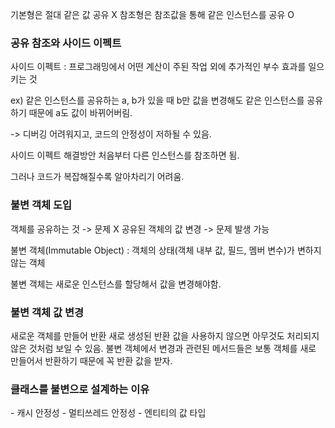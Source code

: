 기본형은 절대 같은 값 공유 X
참조형은 참조값을 통해 같은 인스턴스를 공유 O

<h3> 공유 참조와 사이드 이펙트 </h3>
사이드 이펙트 : 프로그래밍에서 어떤 계산이 주된 작업 외에 추가적인 부수 효과를 일으키는 것

ex) 같은 인스턴스를 공유하는 a, b가 있을 때 b만 값을 변경해도 같은 인스턴스를 공유하기 때문에 a도 값이 바뀌어버림.

-> 디버깅 어려워지고, 코드의 안정성이 저하될 수 있음.

사이드 이펙트 해결방안
처음부터 다른 인스턴스를 참조하면 됨.

그러나 코드가 복잡해질수록 알아차리기 어려움.


<h3> 불변 객체 도입 </h3>
객체를 공유하는 것 -> 문제 X
공유된 객체의 값 변경 -> 문제 발생 가능

불변 객체(Immutable Object) : 객체의 상태(객체 내부 값, 필드, 멤버 변수)가 변하지 않는 객체

불변 객체는 새로운 인스턴스를 할당해서 값을 변경해야함.


<h3> 불변 객체 값 변경 </h3>
새로운 객체를 만들어 반환
새로 생성된 반환 값을 사용하지 않으면 아무것도 처리되지 않은 것처럼 보일 수 있음.
불변 객체에서 변경과 관련된 메서드들은 보통 객체를 새로 만들어서 반환하기 때문에 꼭 반환 값을 받자.

<h3> 클래스를 불변으로 설계하는 이유 </h3>
- 캐시 안정성
- 멀티쓰레드 안정성
- 엔티티의 값 타입


